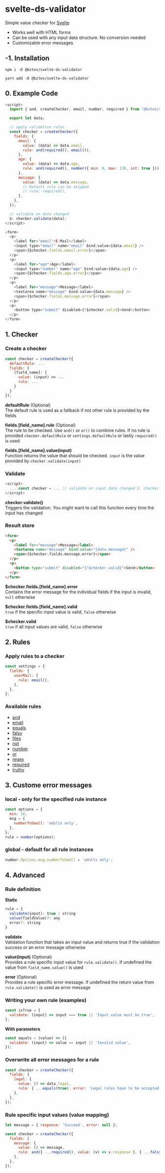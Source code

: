 # svelte-ds-validator

Simple value checker for [Svelte](https://svelte.dev/)

- Works well with HTML forms
- Can be used with any input data structure. No conversion needed
- Customizable error messages

## -1. Installation

```
npm i -D @bztes/svelte-ds-validator
```

```
yarn add -D @bztes/svelte-ds-validator
```

## 0. Example Code

```js
<script>
  import { and, createChecker, email, number, required } from '@bztes/svelte-ds-validator';

  export let data;

  // apply validation rules
  const checker = createChecker({
    fields: {
      email: {
        value: (data) => data.email,
        rule: and(required(), email()),
      },
      age: {
        value: (data) => data.age,
        rule: and(required(), number({ min: 0, max: 130, int: true })),
      },
      message: {
        value: (data) => data.message,
        // Default rule can be skipped
        // rule: required(),
      },
    },
  });

  // validate on data changed
  $: checker.validate(data);
</script>

<form>
  <p>
    <label for="email">E-Mail</label>
    <input type="email" name="email" bind:value={data.email} />
    <span>{$checker.fields.email.error}</span>
  </p>
  <p>
    <label for="age">Age</label>
    <input type="number" name="age" bind:value={data.age} />
    <span>{$checker.fields.age.error}</span>
  </p>
  <p>
    <label for="message">Message</label>
    <textarea name="message" bind:value={data.message} />
    <span>{$checker.fields.message.error}</span>
  </p>
  <p>
    <button type="submit" disabled={!$checker.valid}>Send</button>
  </p>
</form>
```

## 1. Checker

### Create a checker

```js
const checker = createChecker({
  defaultRule: ...
  fields: {
    [field_name]: {
      value: (input) => ...
      rule: ...
    }
  }
});
```

**defaultRule** (Optional)  
The default rule is used as a fallback if not other rule is provided by the fields

**fields.[field_name].rule** (Optional)  
The rule to be checked. Use `and()` or `or()` to combine rules. If no rule is provided `checker.defaultRule` or `settings.defaultRule` or lastly `required()` is used.

**fields.[field_name].value(input)**  
Function returns the value that should be checked. `input` is the value provided by `checker.validate(input)`

### Validate

```js
<script>
  ... const checker = ... // validate on input data changed $: checker.validate(input);
</script>
```

**checker.validate()**  
Triggers the validation. You might want to call this function every time the input has changed

### Result store

```html
<form>
  <p>
    <label for="message">Message</label>
    <textarea name="message" bind:value="{data.message}" />
    <span>{$checker.fields.message.error}</span>
  </p>
  <p>
    <button type="submit" disabled="{!$checker.valid}">Send</button>
  </p>
</form>
```

**$checker.fields.[field_name].error**  
Contains the error message for the individual fields if the input is invalid, `null` otherwise

**$checker.fields.[field_name].valid**  
`true` if the specific input value is valid, `false` otherwise

**$checker.valid**  
`true` if all input values are valid, `false` otherwise

## 2. Rules

### Apply rules to a checker

```js
const settings = {
  fields: {
    userMail: {
      rule: email(),
    },
  },
};
```

### Available rules

<!--- #RUN OUTPUT find ./src/rules/ -maxdepth 2 -type f -iname 'README.md' -exec head -n 1 {} \; | sort | sed -E 's/#+ (.*)/- [\1](https:\/\/github.com\/bztes\/svelte-ds-validator\/blob\/main\/src\/rules\/\1\/README.md)/g' -->
<!--- #ECHO OUTPUT { -->
- [and](https://github.com/bztes/svelte-ds-validator/blob/main/src/rules/and/README.md)
- [email](https://github.com/bztes/svelte-ds-validator/blob/main/src/rules/email/README.md)
- [equals](https://github.com/bztes/svelte-ds-validator/blob/main/src/rules/equals/README.md)
- [falsy](https://github.com/bztes/svelte-ds-validator/blob/main/src/rules/falsy/README.md)
- [files](https://github.com/bztes/svelte-ds-validator/blob/main/src/rules/files/README.md)
- [not](https://github.com/bztes/svelte-ds-validator/blob/main/src/rules/not/README.md)
- [number](https://github.com/bztes/svelte-ds-validator/blob/main/src/rules/number/README.md)
- [or](https://github.com/bztes/svelte-ds-validator/blob/main/src/rules/or/README.md)
- [regex](https://github.com/bztes/svelte-ds-validator/blob/main/src/rules/regex/README.md)
- [required](https://github.com/bztes/svelte-ds-validator/blob/main/src/rules/required/README.md)
- [truthy](https://github.com/bztes/svelte-ds-validator/blob/main/src/rules/truthy/README.md)
<!--- #ECHO } -->

## 3. Custome error messages

### local - only for the specified rule instance

```js
const options = {
  min: 18,
  msg = {
    numberToSmall: 'adults only',
  },
};
rule = number(options);
```

### global - default for all rule instances

```js
number.Options.msg.numberToSmall = 'adults only';
```

## 4. Advanced

### Rule definition

**Static**

```js
rule = {
  validate(input): true | string
  value(fieldValue)?: any
  error?: string
}
```

**validate**  
Validation function that takes an input value and returns true if the validation success or an error message otherwise

**value(input)** (Optional)  
Provides a rule specific input value for `rule.validate()`. If undefined the value from `field_name.value()` is used

**error** (Optional)  
Provides a rule specific error message. If undefined the return value from `rule.validate()` is used as error message

### Writing your own rule (examples)

```js
const isTrue = {
  validate: (input) => input === true || 'Input value must be true',
};
```

**With parameters**

```js
const equals = (value) => ({
  validate: (input) => value == input || 'Invalid value',
});
```

### Overwrite all error messages for a rule

```js
const checker = createChecker({
  fields: {
    legal: {
      value: () => data.legal,
      rule: { ...equals(true), error: 'Legal rules have to be accepted' },
    },
  },
});
```

### Rule specific input values (value mapping)

```js
let message = { response: 'Succeed', error: null };

const checker = createChecker({
  fields: {
    message: {
      value: () => message,
      rule: and({ ...required(), value: (v) => v.response }, { ...falsy(), value: (v) => v.error }),
    },
  },
});
```
